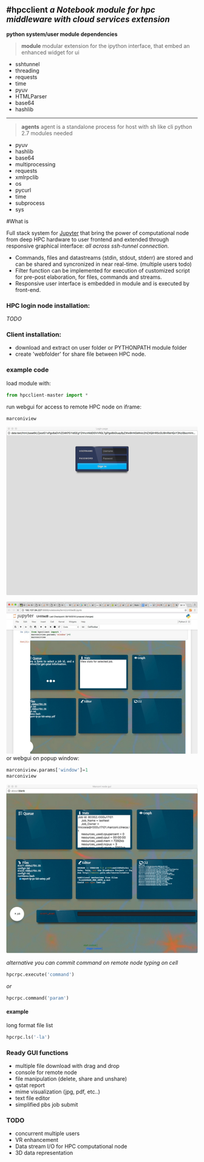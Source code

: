 #hpcclient
*a Notebook module for hpc middleware with cloud services extension*
----------------
**python system/user module dependencies**
> **module**
> modular extension for the ipython interface, that embed an enhanced widget for ui
>
- sshtunnel
- threading
- requests
- time
- pyuv 
- HTMLParser
- base64
- hashlib


------------------
> **agents**
> agent is a standalone process for host with sh like cli 
> python 2.7 modules needed
>
- pyuv
- hashlib
- base64
- multiprocessing
- requests
- xmlrpclib
- os
- pycurl
- time
- subprocess
- sys


#What is

Full stack system for [Jupyter](http://jupyter.org/) that bring the power of computational node from deep HPC hardware to user frontend and extended through responsive graphical interface: 
*all across ssh-tunnel connection.*

* Commands, files and datastreams (stdin, stdout, stderr) are stored and can be shared and syncronized in near real-time. (multiple users todo)
* Filter function can be implemented for execution of customized script for pre-post elaboration, for files, commands and streams.
* Responsive user interface is embedded in module and is executed by front-end.



### HPC login node installation:

*TODO*

### Client installation:

* download and extract on user folder or PYTHONPATH module folder 
* create 'webfolder' for share file between HPC node.

### example code

load module with:
```python
from hpcclient-master import *
```
run webgui for access to remote HPC node on iframe:
```python
marconiview
```
![login](login.jpg)


![iframe window](iframe.jpg)
or webgui on popup window:
```python
marconiview.params['window']=1
marconiview
```
![popup window](popup.jpg)

*alternative you can commit command on remote node typing on cell*
```python
hpcrpc.execute('command')
```
*or*
```python
hpcrpc.command('param')
```

#### example 
long format file list
```python
hpcrpc.ls('-la')
```

### Ready GUI functions

* multiple file download with drag and drop
* console for remote node 
* file manipulation (delete, share and unshare)
* qstat report
* mime visualization (jpg, pdf, etc..)
* text file editor
* simplified pbs job submit

### TODO

* concurrent multiple users
* VR enhancement
* Data stream I/O for HPC computational node
* 3D data representation







